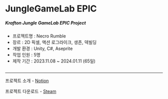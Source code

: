 # JungleGameLab EPIC  
##### Krafton Jungle GameLab EPIC Project  
   
- 프로젝트명 : Necro Rumble
- 장르 : 2D 픽셀, 액션 로그라이크, 생존, 덱빌딩
- 개발 환경 : Unity, C#, Aseprite  
- 작업 인원 : 5명
- 제작 기간 : 2023.11.08 ~ 2024.01.11 (65일)
  
![]()  

---
프로젝트 소개 - [Notion](https://svcbn.notion.site/Necro-Rumble-80523c0203794514b957309233b2ab97?pvs=4)  

프로젝트 다운로드 - [Steam](https://store.steampowered.com/app/2735950/Necro_Rumble/)   

<br/>   
